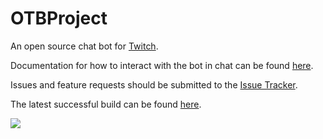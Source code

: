 OTBProject
====================

An open source chat bot for <a href="http://www.twitch.tv" target="_blank">Twitch</a>.

Documentation for how to interact with the bot in chat can be found <a href="docs/chat-documentation.md">here</a>.

Issues and feature requests should be submitted to the <a href="../../issues">Issue Tracker</a>.

The latest successful build can be found <a target="_blank" href="http://ts.tldcode.uk:8081/nexus/content/repositories/snapshots/com/github/otbproject/otbproject/">here</a>.

<a href="https://travis-ci.org/OTBProject/OTBProject" target="_blank" ><img src="https://travis-ci.org/OTBProject/OTBProject.svg?branch=master"/> </a>
